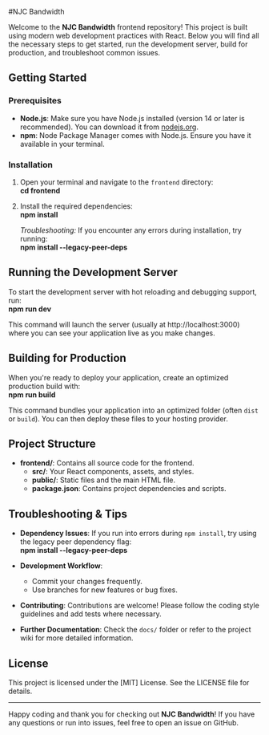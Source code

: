 #NJC Bandwidth

Welcome to the **NJC Bandwidth** frontend repository! This project is built using modern web development practices with React. Below you will find all the necessary steps to get started, run the development server, build for production, and troubleshoot common issues.

## Getting Started

### Prerequisites
- **Node.js**: Make sure you have Node.js installed (version 14 or later is recommended). You can download it from [nodejs.org](https://nodejs.org/).
- **npm**: Node Package Manager comes with Node.js. Ensure you have it available in your terminal.

### Installation
1. Open your terminal and navigate to the `frontend` directory:  
   **cd frontend**

2. Install the required dependencies:  
   **npm install**  

   *Troubleshooting:* If you encounter any errors during installation, try running:  
   **npm install --legacy-peer-deps**

## Running the Development Server
To start the development server with hot reloading and debugging support, run:  
**npm run dev**  

This command will launch the server (usually at http://localhost:3000) where you can see your application live as you make changes.

## Building for Production
When you're ready to deploy your application, create an optimized production build with:  
**npm run build**  

This command bundles your application into an optimized folder (often `dist` or `build`). You can then deploy these files to your hosting provider.

## Project Structure
- **frontend/**: Contains all source code for the frontend.  
  - **src/**: Your React components, assets, and styles.  
  - **public/**: Static files and the main HTML file.  
  - **package.json**: Contains project dependencies and scripts.

## Troubleshooting & Tips
- **Dependency Issues**: If you run into errors during `npm install`, try using the legacy peer dependency flag:  
  **npm install --legacy-peer-deps**  

- **Development Workflow**:  
  - Commit your changes frequently.  
  - Use branches for new features or bug fixes.  

- **Contributing**: Contributions are welcome! Please follow the coding style guidelines and add tests where necessary.  
- **Further Documentation**: Check the `docs/` folder or refer to the project wiki for more detailed information.

## License
This project is licensed under the [MIT] License. See the LICENSE file for details.

---

Happy coding and thank you for checking out **NJC Bandwidth**! If you have any questions or run into issues, feel free to open an issue on GitHub.

